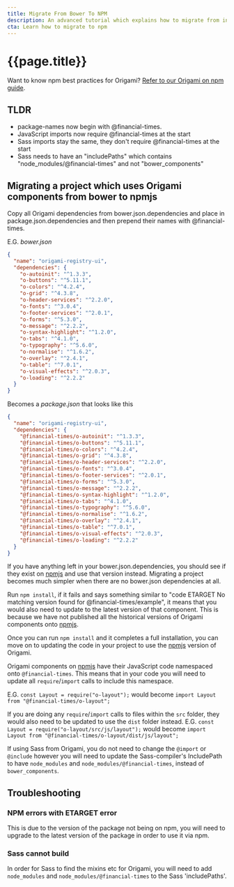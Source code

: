 ```yaml
---
title: Migrate From Bower To NPM
description: An advanced tutorial which explains how to migrate from installing Origami components via Bower, to installing them via npm.
cta: Learn how to migrate to npm
---
```


# {{page.title}}

Want to know npm best practices for Origami? [Refer to our Origami on npm guide](https://origami.ft.com/docs/tutorials/npm/).

## TLDR
- package-names now begin with @financial-times.
- JavaScript imports now require @financial-times at the start
- Sass imports stay the same, they don't require @financial-times at the start
- Sass needs to have an "includePaths" which contains "node_modules/@financial-times" and not "bower_components"

## Migrating a project which uses Origami components from bower to npmjs


Copy all Origami dependencies from bower.json.dependencies and place in package.json.dependencies and then prepend their names with @financial-times.

E.G.
*bower.json*
```json
{
  "name": "origami-registry-ui",
  "dependencies": {
    "o-autoinit": "^1.3.3",
    "o-buttons": "^5.11.1",
    "o-colors": "^4.2.4",
    "o-grid": "^4.3.8",
    "o-header-services": "^2.2.0",
    "o-fonts": "^3.0.4",
    "o-footer-services": "^2.0.1",
    "o-forms": "^5.3.0",
    "o-message": "^2.2.2",
    "o-syntax-highlight": "^1.2.0",
    "o-tabs": "^4.1.0",
    "o-typography": "^5.6.0",
    "o-normalise": "^1.6.2",
    "o-overlay": "^2.4.1",
    "o-table": "^7.0.1",
    "o-visual-effects": "^2.0.3",
    "o-loading": "^2.2.2"
  }
}
```
Becomes a *package.json* that looks like this
```json
{
  "name": "origami-registry-ui",
  "dependencies": {
    "@financial-times/o-autoinit": "^1.3.3",
    "@financial-times/o-buttons": "^5.11.1",
    "@financial-times/o-colors": "^4.2.4",
    "@financial-times/o-grid": "^4.3.8",
    "@financial-times/o-header-services": "^2.2.0",
    "@financial-times/o-fonts": "^3.0.4",
    "@financial-times/o-footer-services": "^2.0.1",
    "@financial-times/o-forms": "^5.3.0",
    "@financial-times/o-message": "^2.2.2",
    "@financial-times/o-syntax-highlight": "^1.2.0",
    "@financial-times/o-tabs": "^4.1.0",
    "@financial-times/o-typography": "^5.6.0",
    "@financial-times/o-normalise": "^1.6.2",
    "@financial-times/o-overlay": "^2.4.1",
    "@financial-times/o-table": "^7.0.1",
    "@financial-times/o-visual-effects": "^2.0.3",
    "@financial-times/o-loading": "^2.2.2"
  }
}
```

If you have anything left in your bower.json.dependencies, you should see if they exist on <a href="https://www.npmjs.com/" class="o-typography-link--external">npmjs</a> and use that version instead. Migrating a project becomes much simpler when there are no bower.json dependencies at all.

Run `npm install`, if it fails and says something similar to "code ETARGET No matching version found for @financial-times/example", it means that you would also need to update to the latest version of that component. This is because we have not published all the historical versions of Origami components onto <a href="https://www.npmjs.com/" class="o-typography-link--external">npmjs</a>.

Once you can run `npm install` and it completes a full installation, you can move on to updating the code in your project to use the <a href="https://www.npmjs.com/" class="o-typography-link--external">npmjs</a> version of Origami.

Origami components on <a href="https://www.npmjs.com/" class="o-typography-link--external">npmjs</a> have their JavaScript code namespaced onto `@financial-times`. This means that in your code you will need to update all `require`/`import` calls to include this namespace.

E.G.
`const Layout = require("o-layout");` would become `import Layout from "@financial-times/o-layout";`

If you are doing any `require`/`import` calls to files within the `src` folder, they would also need to be updated to use the `dist` folder instead.
E.G.
`const Layout = require("o-layout/src/js/layout");` would become `import Layout from "@financial-times/o-layout/dist/js/layout";`

If using Sass from Origami, you do not need to change the `@import` or `@include` however you will need to update the Sass-compiler's IncludePath to have `node_modules` and `node_modules/@financial-times`, instead of `bower_components`.

## Troubleshooting

### NPM errors with ETARGET error
This is due to the version of the package not being on npm, you will need to upgrade to the latest version of the package in order to use it via npm.

### Sass cannot build
In order for Sass to find the mixins etc for Origami, you will need to add `node_modules` and `node_modules/@financial-times` to the Sass 'includePaths'.
